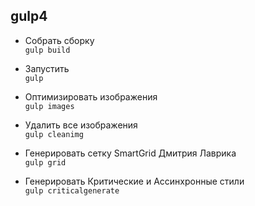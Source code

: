 ## gulp4

- Собрать сборку   
`gulp build`
  

- Запустить   
`gulp`
  

- Оптимизировать изображения  
`gulp images`  
  

- Удалить все изображения   
`gulp cleanimg`
  

- Генерировать сетку SmartGrid Дмитрия Лаврика   
`gulp grid`
  

- Генерировать Критические и Ассинхронные стили  
`gulp criticalgenerate`

